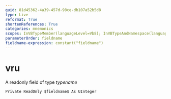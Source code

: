 ```yaml
---
guid: 81d45362-4a39-457d-98ce-db107a52b5d8
type: Live
reformat: True
shortenReferences: True
categories: mnemonics
scopes: InVBTypeMember(languageLevel=Vb8); InVBTypeAndNamespace(languageLevel=Vb8)
parameterOrder: fieldname
fieldname-expression: constant("fieldname")
---
```


# vru

A readonly field of type $typename$

```
Private ReadOnly $fieldname$ As UInteger
```
